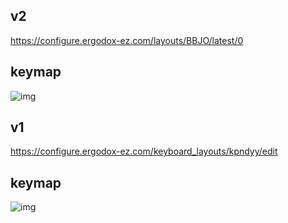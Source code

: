 
## v2
https://configure.ergodox-ez.com/layouts/BBJO/latest/0

## keymap
![img](https://i.gyazo.com/085e6369d70a9668fe103f7e7baed550.png)

## v1
https://configure.ergodox-ez.com/keyboard_layouts/kpndyy/edit

## keymap
![img](https://i.gyazo.com/cd440e000fe44bad04b4eea94a8047c0.png)
